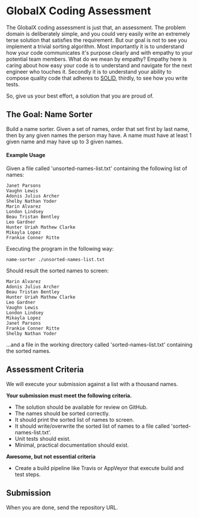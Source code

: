 # GlobalX Coding Assessment

The GlobalX coding assessment is just that, an assessment. The problem domain is deliberately simple, and you could very easily write an extremely terse solution that satisfies the requirement. But our goal is not to see you implement a trivial sorting algorithm. Most importantly it is to understand how your code communicates it's purpose clearly and with empathy to your potential team members. What do we mean by empathy? Empathy here is caring about how easy your code is to understand and navigate for the next engineer who touches it. Secondly it is to understand your ability to compose quality code that adheres to [SOLID](https://en.wikipedia.org/wiki/SOLID_(object-oriented_design)), thirdly, to see how you write tests.

So, give us your best effort, a solution that you are proud of.

## The Goal: Name Sorter

Build a name sorter. Given a set of names, order that set first by last name, then by any given names the person may have. A name must have at least 1 given name and may have up to 3 given names.

#### Example Usage

Given a file called 'unsorted-names-list.txt' containing the following list of names:

```
Janet Parsons
Vaughn Lewis
Adonis Julius Archer
Shelby Nathan Yoder
Marin Alvarez
London Lindsey
Beau Tristan Bentley
Leo Gardner
Hunter Uriah Mathew Clarke
Mikayla Lopez
Frankie Conner Ritte
```

Executing the program in the following way:

`name-sorter ./unsorted-names-list.txt`

Should result the sorted names to screen:

```
Marin Alvarez
Adonis Julius Archer
Beau Tristan Bentley
Hunter Uriah Mathew Clarke
Leo Gardner
Vaughn Lewis
London Lindsey
Mikayla Lopez
Janet Parsons
Frankie Conner Ritte
Shelby Nathan Yoder
```

...and a file in the working directory called 'sorted-names-list.txt' containing the sorted names.

## Assessment Criteria

We will execute your submission against a list with a thousand names.

**Your submission must meet the following criteria.**
* The solution should be available for review on GitHub.
* The names should be sorted correctly.
* It should print the sorted list of names to screen.
* It should write/overwrite the sorted list of names to a file called 'sorted-names-list.txt'.
* Unit tests should exist.
* Minimal, practical documentation should exist.

**Awesome, but not essential criteria**
* Create a build pipeline like Travis or AppVeyor that execute build and test steps.

## Submission
When you are done, send the repository URL.

